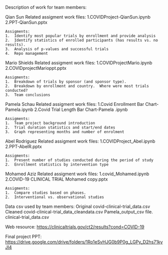 Description of work for team members:

Qian Sun
	Related assigment work files:
	1.COVIDProject-QianSun.ipynb
	2.PPT-QianSun.pptx
	
	Assigments:
	1.  Identify most popular trials by enrollment and provide analysis
	2.  Identify statistics of enrolled participants (has results vs. no results).
	3.  Analysis of p-values and successful trials
	4.  Repo management

Mario Shields
	Related assigment work files:
	1.COVIDProjectMario.ipynb
	2.COVIDprojectMarioppt.pptx
	
	Assigments:
	1.  Breakdown of trials by sponsor (and sponsor type).
	2.  Breakdown by enrollment and country.  Where were most trials conducted?
	3.  Team conclusions
	
Pamela Schau
	Related assigment work files:
	1.Covid Enrollment Bar Chart-Pamela.ipynb
	2.Covid Trial Length Bar Chart-Pamela .ipynb
	
	Assigments:
	1.  Team project background introduction
	2.  Trial duration statistics and start/end dates
	3.  Graph representing months and number of enrolment 
	
Abel Rodriguez
	Related assigment work files:
	1.COVIDProject_Abel.ipynb
	2.PPT-AbelR.pptx
	
	Assigments:
	1.  Present number of studies conducted during the period of study
	2.  Enrollment statistics by intervention type

Mohamed Aziz
	Related assigment work files:
	1.covid_Mohamed.ipynb
	2.COVID-19 CLINICAL TRIAL Mohamed copy.pptx
	
	Assigments:
	1.  Compare studies based on phases.
	2.  Interventional vs. observational studies

	
Data csv used by team members:
Original
covid-clinical-trial_data.csv
Cleaned
covid-clinical-trial_data_cleandata.csv
Pamela_output_csv file. 
clinical-trial_data.csv

Web resource: 
https://clinicaltrials.gov/ct2/results?cond=COVID-19

Final project PPT: 
https://drive.google.com/drive/folders/1Ro1eSvHJG0b9P0g_LGPy_D2hs71kyJI4
